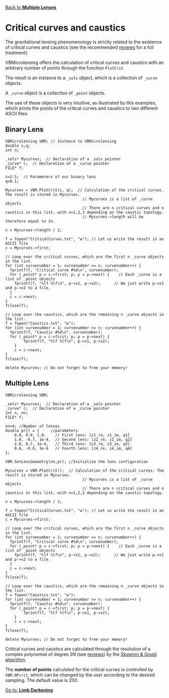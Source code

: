 [Back to **Multiple Lenses**](MultipleLenses.md)

# Critical curves and caustics

The gravitational lensing phenomenology is strictly related to the existence of critical curves and caustics (see the recommended [reviews](reviews.md) for a full treatment).

VBMicrolensing offers the calculation of critical curves and caustics with an arbitrary number of points through the function ```PlotCrit```.

The result is an instance to a ```_sols``` object, which is a collection of ```_curve``` objects.

A ```_curve``` object is a collection of ```_point``` objects. 

The use of these objects is very intuitive, as illustrated by this examples, which prints the points of the critical curves and caustics to two different ASCII files:

## Binary Lens

```
VBMicrolensing VBM; // Instance to VBMicrolensing
double s,q;
int n;

_sols* Mycurves;  // Declaration of a _sols pointer
_curve* c;  // Declaration of a _curve pointer
FILE* f;

s=2.5;  // Parameters of our binary lens
q=0.1;

Mycurves = VBM.PlotCrit(s, q);  // Calculation of the critical curves. The result is stored in Mycurves.
                                  // Mycurves is a list of _curve objects
                                  // There are n critical curves and n caustics in this list, with n=1,2,3 depending on the caustic topology.
                                  // Mycurves->length will be therefore equal to 2n.

n = Mycurves->length / 2;

f = fopen("CriticalCurves.txt", "w"); // Let us write the result in an ASCII file
c = Mycurves->first;

// Loop over the critical curves, which are the first n _curve objects in the list.
for (int curvenumber = 1; curvenumber <= n; curvenumber++) {  
  fprintf(f, "Critical curve #%d\n", curvenumber);
  for (_point* p = c->first; p; p = p->next) {    // Each _curve is a list of _point objects
    fprintf(f, "%lf %lf\n", p->x1, p->x2);      // We just write p->x1 and p->x2 to a file.
  }
  c = c->next;
}
fclose(f);

// Loop over the caustics, which are the remaining n _curve objects in the list.
f = fopen("Caustics.txt", "w");
for (int curvenumber = 1; curvenumber <= n; curvenumber++) {
  fprintf(f, "Caustic #%d\n", curvenumber);
  for (_point* p = c->first; p; p = p->next) {
		fprintf(f, "%lf %lf\n", p->x1, p->x2);
	}
	c = c->next;
}
fclose(f);

delete Mycurves; // Do not forget to free your memory!
```
## Multiple Lens

```
VBMicrolensing VBM;

_sols* Mycurves;  // Declaration of a _sols pointer
_curve* c;  // Declaration of a _curve pointer
int n, nn;  
FILE* f;

nn=4; //Number of lenses
double pr[] = {     //parameters
    0.0, 0.0, 1.0,    // First lens: [z1_re, z1_im, q1]
    1.0, -0.7, 1e-4,  // Second lens: [z2_re, z2_im, q2]
    2.0, 0.7, 1e-4,   // Third lens: [z3_re, z3_im, q3]
    0.6, -0.6, 1e-6   // Fourth lens: [z4_re, z4_im, q4]
};

VBM.SetLensGeometry(nn,pr); //Initialize the lens configuration

Mycurves = VBM.PlotCrit();  // Calculation of the critical curves. The result is stored in Mycurves.
                                  // Mycurves is a list of _curve objects
                                  // There are n critical curves and n caustics in this list, with n=1,2,3 depending on the caustic topology.

n = Mycurves->length / 2;

f = fopen("CriticalCurves.txt", "w"); // Let us write the result in an ASCII file
c = Mycurves->first;

// Loop over the critical curves, which are the first n _curve objects in the list.
for (int curvenumber = 1; curvenumber <= n; curvenumber++) {  
  fprintf(f, "Critical curve #%d\n", curvenumber);
  for (_point* p = c->first; p; p = p->next) {    // Each _curve is a list of _point objects
    fprintf(f, "%lf %lf\n", p->x1, p->x2);      // We just write p->x1 and p->x2 to a file.
  }
  c = c->next;
}
fclose(f);

// Loop over the caustics, which are the remaining n _curve objects in the list.
f = fopen("Caustics.txt", "w");
for (int curvenumber = 1; curvenumber <= n; curvenumber++) {
  fprintf(f, "Caustic #%d\n", curvenumber);
  for (_point* p = c->first; p; p = p->next) {
		fprintf(f, "%lf %lf\n", p->x1, p->x2);
	}
	c = c->next;
}
fclose(f);

delete Mycurves; // Do not forget to free your memory!
```

Critical curves and caustics are calculated through the resolution of a complex polynomial of degree $2N$ (see [reviews](reviews.md)) by the [Skowron & Gould algorithm](http://www.astrouw.edu.pl/~jskowron/cmplx_roots_sg/). 

The **number of points** calculated for the critical curves is controlled by ```VBM.NPcrit```, which can be changed by the user according to the desired sampling. The default value is 200.

[Go to: **Limb Darkening**](LimbDarkening.md)
